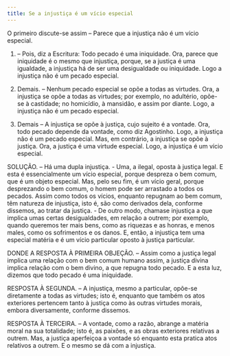 ```yaml
---
title: Se a injustiça é um vício especial
---
```


O primeiro discute-se assim – Parece que a injustiça não é um vício especial.  

1. – Pois, diz a Escritura: Todo pecado é uma iniquidade. Ora, parece que iniquidade é o mesmo que injustiça, porque, se a justiça é uma igualdade, a injustiça há de ser uma desigualdade ou iniquidade. Logo a injustiça não é um pecado especial.  

2. Demais. – Nenhum pecado especial se opõe a todas as virtudes. Ora, a injustiça se opõe a todas as virtudes; por exemplo, no adultério, opõe-se à castidade; no homicídio, à mansidão, e assim por diante. Logo, a injustiça não é um pecado especial.  

3. Demais – A injustiça se opõe à justiça, cujo sujeito é a vontade. Ora, todo pecado depende da vontade, como diz Agostinho. Logo, a injustiça não é um pecado especial.  Mas, em contrário, a injustiça se opõe à justiça. Ora, a justiça é uma virtude especial. Logo, a injustiça é um vício especial.  

SOLUÇÃO. – Há uma dupla injustiça. - Uma, a ilegal, oposta à justiça legal. E esta é essencialmente um vício especial, porque despreza o bem comum, que é um objeto especial. Mas, pelo seu fim, é um vício geral, porque desprezando o bem comum, o homem pode ser arrastado a todos os pecados. Assim como todos os vícios, enquanto repugnam ao bem comum, têm natureza de injustiça, isto é, são como derivados dela, conforme dissemos, ao tratar da justiça. - De outro modo, chamase injustiça a que implica umas certas desigualdades, em relação a outrem; por exemplo, quando queremos ter mais bens, como as riquezas e as honras, e menos males, como os sofrimentos e os danos. E, então, a injustiça tem uma especial matéria e é um vício particular oposto à justiça particular.  

DONDE A RESPOSTA À PRIMEIRA OBJEÇÃO. – Assim como a justiça legal implica uma relação com o bem comum humano assim, a justiça divina implica relação com o bem divino, a que repugna todo pecado. E a esta luz, dizemos que todo pecado é uma iniquidade.  

RESPOSTA À SEGUNDA. – A injustiça, mesmo a particular, opõe-se diretamente a todas as virtudes; isto é, enquanto que também os atos exteriores pertencem tanto à justiça como às outras virtudes morais, embora diversamente, conforme dissemos.  

RESPOSTA À TERCEIRA. – A vontade, como a razão, abrange a matéria moral na sua totalidade; isto é, as paixões, e as obras exteriores relativas a outrem. Mas, a justiça aperfeiçoa a vontade só enquanto esta pratica atos relativos a outrem. E o mesmo se dá com a injustiça.